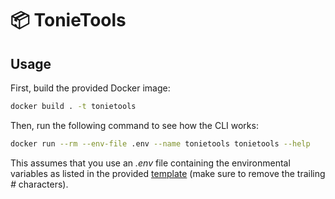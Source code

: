 # :package: TonieTools

## Usage

First, build the provided Docker image:
```bash
docker build . -t tonietools
```

Then, run the following command to see how the CLI works:

```bash
docker run --rm --env-file .env --name tonietools tonietools --help
```

This assumes that you use an *.env* file containing the environmental variables as listed in the provided [template](.env) (make sure to remove the trailing *#* characters).